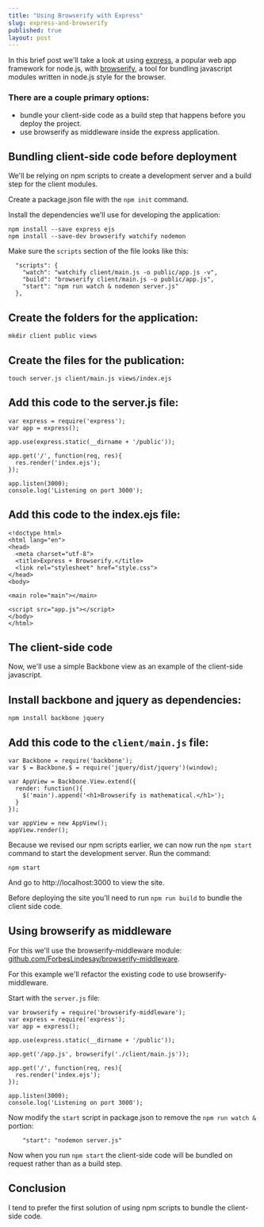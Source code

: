 ```yaml
---
title: "Using Browserify with Express"
slug: express-and-browserify
published: true
layout: post
---
```


In this brief post we'll take a look at using [express](https://github.com/visionmedia/express), a popular web app framework for node.js, with [browserify](https://github.com/substack/node-browserify), a tool for bundling javascript modules written in node.js style for the browser.

### There are a couple primary options:
- bundle your client-side code as a build step that happens before you deploy the project.
- use browserify as middleware inside the express application.

## Bundling client-side code before deployment

We'll be relying on npm scripts to create a development server and a build step for the client modules.

Create a package.json file with the `npm init` command.

Install the dependencies we'll use for developing the application:

```
npm install --save express ejs
npm install --save-dev browserify watchify nodemon
```

Make sure the `scripts` section of the file looks like this:

```
  "scripts": {
    "watch": "watchify client/main.js -o public/app.js -v",
    "build": "browserify client/main.js -o public/app.js",
    "start": "npm run watch & nodemon server.js"
  },
```

## Create the folders for the application:

```
mkdir client public views
```

## Create the files for the publication:

```
touch server.js client/main.js views/index.ejs
```

## Add this code to the server.js file:

```
var express = require('express');
var app = express();

app.use(express.static(__dirname + '/public'));

app.get('/', function(req, res){
  res.render('index.ejs');
});

app.listen(3000);
console.log('Listening on port 3000');
```

## Add this code to the index.ejs file:

```
<!doctype html>
<html lang="en">
<head>
  <meta charset="utf-8">
  <title>Express + Browserify.</title>
  <link rel="stylesheet" href="style.css">
</head>
<body>

<main role="main"></main>

<script src="app.js"></script>
</body>
</html>
```

## The client-side code

Now, we'll use a simple Backbone view as an example of the client-side javascript.

## Install backbone and jquery as dependencies:

```
npm install backbone jquery
```

## Add this code to the `client/main.js` file:

```
var Backbone = require('backbone');
var $ = Backbone.$ = require('jquery/dist/jquery')(window);

var AppView = Backbone.View.extend({
  render: function(){
    $('main').append('<h1>Browserify is mathematical.</h1>');
  }
});

var appView = new AppView();
appView.render();
```

Because we revised our npm scripts earlier, we can now run the `npm start` command to start the development server. Run the command:

```
npm start
```

And go to http://localhost:3000 to view the site.

Before deploying the site you'll need to run `npm run build` to bundle the client side code.


## Using browserify as middleware

For this we'll use the browserify-middleware module: [github.com/ForbesLindesay/browserify-middleware](https://github.com/ForbesLindesay/browserify-middleware).

For this example we'll refactor the existing code to use browserify-middleware.

Start with the `server.js` file:

```
var browserify = require('browserify-middleware');
var express = require('express');
var app = express();

app.use(express.static(__dirname + '/public'));

app.get('/app.js', browserify('./client/main.js'));

app.get('/', function(req, res){
  res.render('index.ejs');
});

app.listen(3000);
console.log('Listening on port 3000');
```

Now modify the `start` script in package.json to remove the `npm run watch & ` portion:

```
    "start": "nodemon server.js"
```

Now when you run `npm start` the client-side code will be bundled on request rather than as a build step.

## Conclusion

I tend to prefer the first solution of using npm scripts to bundle the client-side code.
